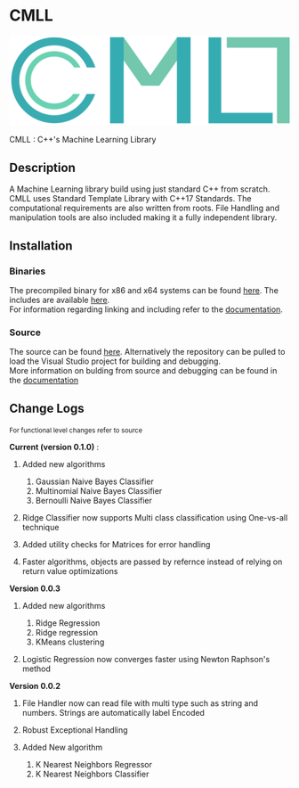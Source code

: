 # CMLL
![CMLL LOGO](Logo.png "Logo")


CMLL : C++'s Machine Learning Library

## Description

A Machine Learning library build using just standard C++ from scratch. CMLL uses Standard Template Library with C++17 Standards. The computational requirements are also written from roots. File Handling and manipulation tools are also included making it a fully independent library.

## Installation

### Binaries
The precompiled binary for x86 and x64 systems can be found [here](https://github.com/imanpalsingh/CMLL/tree/master/lib).
The includes are available [here](https://github.com/imanpalsingh/CMLL/tree/master/includes).<br>
For information regarding linking and including refer to the [documentation](#).

### Source

The source can be found [here](https://github.com/imanpalsingh/CMLL/tree/master/src). Alternatively the repository can be pulled to load the Visual Studio project for building and debugging.<br>
More information on bulding from source and debugging can be found in the [documentation](#)

## Change Logs

<small> For functional level changes refer to source </small>

<b>Current (version 0.1.0)</b>  :

1) Added new algorithms
    1) Gaussian Naive Bayes Classifier
    2) Multinomial Naive Bayes Classifier
    3) Bernoulli Naive Bayes Classifier

2) Ridge Classifier now supports Multi class classification using One-vs-all technique

3) Added utility checks for Matrices for error handling

4) Faster algorithms, objects are passed by refernce instead of relying on return value optimizations

<b>Version 0.0.3</b>

1) Added new algorithms

    1) Ridge Regression
    2) Ridge regression
    3) KMeans clustering
    
2) Logistic Regression now converges faster using Newton Raphson's method

<b> Version 0.0.2 </b>

1) File Handler now can read file with multi type such as string and numbers. Strings are automatically label Encoded

2) Robust Exceptional Handling 

3) Added New algorithm

   1) K Nearest Neighbors Regressor
   2) K Nearest Neighbors Classifier
